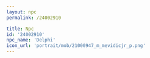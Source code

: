 ```yaml
---
layout: npc
permalink: /24002910

title: Npc
id: '24002910'
npc_name: 'Delphi'
icon_url: 'portrait/mob/21000947_m_mevidicjr_p.png'
---
```

